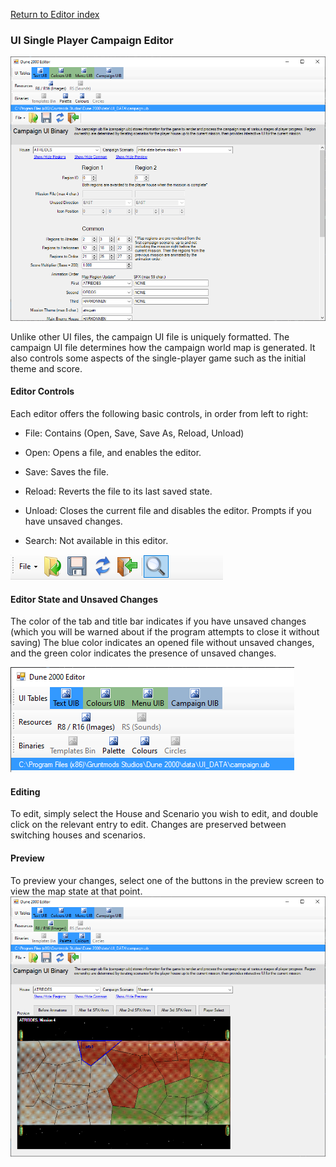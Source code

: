 
[Return to Editor index](../editor.md)

### UI Single Player Campaign Editor

![Image](img/uibCampaign.PNG)

Unlike other UI files, the campaign UI file is uniquely formatted. The campaign UI file determines how the campaign world map is generated. It also controls some aspects of the single-player game such as the initial theme and score.

#### Editor Controls

Each editor offers the following basic controls, in order from left to right:

 - File: Contains (Open, Save, Save As, Reload, Unload)

 - Open: Opens a file, and enables the editor.

 - Save: Saves the file.

 - Reload: Reverts the file to its last saved state.

 - Unload: Closes the current file and disables the editor. Prompts if you have unsaved changes.

 - Search: Not available in this editor.

![Image](img/editorControls.PNG)

#### Editor State and Unsaved Changes

The color of the tab and title bar indicates if you have unsaved changes (which you will be warned about if the program attempts to close it without saving)
The blue color indicates an opened file without unsaved changes, and the green color indicates the presence of unsaved changes.

![Image](img/editorStates.PNG)

#### Editing

To edit, simply select the House and Scenario you wish to edit, and double click on the relevant entry to edit.
Changes are preserved between switching houses and scenarios.

#### Preview

To preview your changes, select one of the buttons in the preview screen to view the map state at that point.
![Image](img/uibCampaign_preview.PNG)



